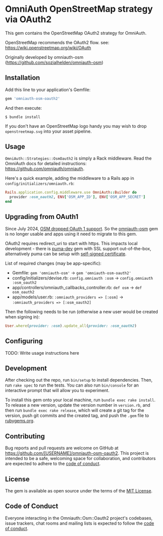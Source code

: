 # OmniAuth OpenStreetMap strategy via OAuth2

This gem contains the OpenStreetMap OAuth2 strategy for OmniAuth.

OpenStreetMap recommends the OAuth2 flow. see: https://wiki.openstreetmap.org/wiki/OAuth

Originally developed by omniauth-osm (https://github.com/sozialhelden/omniauth-osm)

## Installation

Add this line to your application's Gemfile:

```ruby
gem 'omniauth-osm-oauth2'
```

And then execute:

    $ bundle install

If you don't have an OpenStreetMap logo handy you may wish to drop `openstreetmap.svg` into your asset pipeline. 

## Usage

`OmniAuth::Strategies::OsmOauth2` is simply a Rack middleware. Read the OmniAuth docs for detailed instructions: https://github.com/omniauth/omniauth.

Here's a quick example, adding the middleware to a Rails app in `config/initializers/omniauth.rb`:

```ruby
Rails.application.config.middleware.use OmniAuth::Builder do
  provider :osm_oauth2, ENV['OSM_APP_ID'], ENV['OSM_APP_SECRET']
end
```

## Upgrading from OAuth1

Since July 2024, [OSM dropped OAuth 1 support](https://wiki.openstreetmap.org/wiki/2024_authentication_update). So the [omniauth-osm](https://github.com/sozialhelden/omniauth-osm) gem is no longer usable and apps using it need to migrate to this gem.

OAuth2 requires redirect_uri to start with https. This impacts local development - there is [puma-dev](https://github.com/puma/puma-dev) gem with SSL support out-of-the-box, alternatively puma can be setup with [self-signed certificate](https://joshfrankel.me/blog/configure-puma-ssl-for-local-development-on-ubuntu/).

List of required changes (may be app-specific):
* Gemfile: `gem 'omniauth-osm'` -> `gem 'omniauth-osm-oauth2'`
* config/initializers/devise.rb: `config.omniauth :osm` -> `config.omniauth :osm_oauth2`
* app/controllers/omniauth_callbacks_controller.rb: `def osm` -> `def osm_oauth2`
* app/models/user.rb: `:omniauth_providers => [:osm]` -> `:omniauth_providers => [:osm_oauth2]`

Then the following needs to be run (otherwise a new user would be created when signing in):
```rb
User.where(provider: :osm).update_all(provider: :osm_oauth2)
```

## Configuring

TODO: Write usage instructions here



## Development

After checking out the repo, run `bin/setup` to install dependencies. Then, run `rake spec` to run the tests. You can also run `bin/console` for an interactive prompt that will allow you to experiment.

To install this gem onto your local machine, run `bundle exec rake install`. To release a new version, update the version number in `version.rb`, and then run `bundle exec rake release`, which will create a git tag for the version, push git commits and the created tag, and push the `.gem` file to [rubygems.org](https://rubygems.org).

## Contributing

Bug reports and pull requests are welcome on GitHub at https://github.com/[USERNAME]/omniauth-osm-oauth2. This project is intended to be a safe, welcoming space for collaboration, and contributors are expected to adhere to the [code of conduct](https://github.com/[USERNAME]/omniauth-osm-oauth2/blob/master/CODE_OF_CONDUCT.md).

## License

The gem is available as open source under the terms of the [MIT License](https://opensource.org/licenses/MIT).

## Code of Conduct

Everyone interacting in the Omniauth::Osm::Oauth2 project's codebases, issue trackers, chat rooms and mailing lists is expected to follow the [code of conduct](https://github.com/[USERNAME]/omniauth-osm-oauth2/blob/master/CODE_OF_CONDUCT.md).
